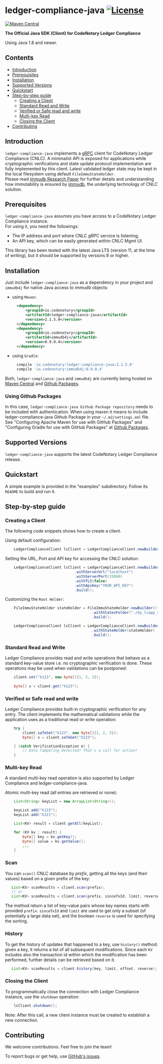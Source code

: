 # ledger-compliance-java [![License](https://img.shields.io/github/license/vchain-us/ledger-compliance-java)](LICENSE)

[![Maven Central](https://img.shields.io/maven-central/v/io.codenotary/ledger-compliance-java.svg?label=Maven%20Central)](https://search.maven.org/search?q=g:%22io.codenotary%22%20AND%20a:%22ledger-compliance-java%22)

__The Official Java SDK (Client) for CodeNotary Ledger Compliance__

Using Java 1.8 and newer.

## Contents

- [Introduction](#introduction)
- [Prerequisites](#prerequisites)
- [Installation](#installation)
- [Supported Versions](#supported-versions)
- [Quickstart](#quickstart)
- [Step-by-step guide](#step-by-step-guide)
    * [Creating a Client](#creating-a-client)
    * [Standard Read and Write](#standard-read-and-write)
    * [Verified or Safe read and write](#verified-or-safe-read-and-write)
    * [Multi-key Read](#multi-key-read-and-write)
    * [Closing the Client](#closing-the-client)
- [Contributing](#contributing)

## Introduction

`ledger-compliance-java` implements a [gRPC] client for CodeNotary Ledger Compliance (CNLC). A minimalist API is exposed for applications while
cryptographic verifications and state update protocol implementation are fully implemented by this client.
Latest validated ledger state may be kept in the local filesystem using default `FileImmuStateHolder`.<br/>
Please read [immudb Research Paper] for further details and understanding how immutability is ensured by [immudb], the underlying technology of
CNLC solution.

[gRPC]: https://grpc.io/
[immudb Research Paper]: https://immudb.io/
[immudb]: https://immudb.io/

## Prerequisites

`ledger-compliance-java` assumes you have access to a CodeNotary Ledger Compliance instance.<br/>
For using it, you need the followings:
- The IP address and port where CNLC gRPC service is listening; 
- An API key, which can be easily generated within CNLC Mgmt UI.

This library has been tested with the latest Java LTS (version 11, at the time of writing), but it should be supported
by versions 8 or higher.

## Installation

Just include `ledger-compliance-java` as a dependency in your project and `immudb4j` for native Java access to immudb
objects:

- using `Maven`:
  ```xml
    <dependency>
        <groupId>io.codenotary</groupId>
        <artifactId>ledger-compliance-java</artifactId>
        <version>2.1.5.0</version>
    </dependency> 
    <dependency>
        <groupId>io.codenotary</groupId>
        <artifactId>immudb4j</artifactId>
        <version>0.9.0.4</version>
    </dependency> 
  ```
- using `Gradle`:
  ```groovy
    compile 'io.codenotary:ledger-compliance-java:2.1.5.0'
    compile 'io.codenotary:immudb4j:0.9.0.4'
  ```

Both, `ledger-compliance-java` and `immudb4j` are currently being hosted on [Maven Central] and [Github Packages].

[Github Packages]: https://docs.github.com/en/packages
[Maven Central]: https://search.maven.org/artifact/io.codenotary/ledger-compliance-java

### Using Github Packages

In this case, `ledger-compliance-java Github Package repository` needs to be included with authentication.
When using maven it means to include ledger-compliance-java Github Package in your `~/.m2/settings.xml`
file. See "Configuring Apache Maven for use with GitHub Packages" and "Configuring Gradle for use with GitHub Packages" 
at [Github Packages].

## Supported Versions

`ledger-compliance-java` supports the latest CodeNotary Ledger Compliance release.

## Quickstart

A simple example is provided in the "examples" subdirectory.
Follow its `README` to build and run it.

## Step-by-step guide

### Creating a Client

The following code snippets shows how to create a client.

Using default configuration:
```java
    LedgerComplianceClient lcClient = LedgerComplianceClient.newBuilder().build();
```

Setting the URL, Port and API key for accessing the CNLC solution:
```java
    LedgerComplianceClient lcClient = LedgerComplianceClient.newBuilder()
                                .withServerUrl("localhost")
                                .withServerPort(33080)
                                .withTLS(false)
                                .withApiKey("YOUR_API_KEY")
                                .build();
```

Customizing the `Root Holder`:
```java
    FileImmuStateHolder stateHolder = FileImmuStateHolder.newBuilder()
                                        .withStatesFolder("./my_lcapp_states")
                                        .build();

    LedgerComplianceClient lcClient = LedgerComplianceClient.newBuilder()
                                        .withStateHolder(stateHolder)
                                        .build();
```

### Standard Read and Write

Ledger Compliance provides read and write operations that behave as a standard
key-value store i.e. no cryptographic verification is done. These operations
may be used when validations can be postponed:

```java
    client.set("k123", new byte[]{1, 2, 3});
    
    byte[] v = client.get("k123");
```

### Verified or Safe read and write

Ledger Compliance provides built-in cryptographic verification for any entry. The client
implements the mathematical validations while the application uses as a traditional
read or write operation:

```java
    try {
        client.safeSet("k123", new byte[]{1, 2, 3});
        byte[] v = client.safeGet("k123");

    } (catch VerificationException e) {
        // Data Tampering Detected! That's a call for action!
    }
```

### Multi-key Read

A standard multi-key read operation is also supported by Ledger Compliance and ledger-compliance-java.

Atomic multi-key read (all entries are retrieved or none):

```java
    List<String> keyList = new ArrayList<String>();

    keyList.add("k123");
    keyList.add("k321");

    List<KV> result = client.getAll(keyList);

    for (KV kv : result) {
        byte[] key = kv.getKey();
        byte[] value = kv.getValue();
        ...
    }
```

### Scan

You can `scan()` CNLC database _by prefix_, getting all the keys (and their values) based on a given prefix of the key:

```java
   List<KV> scanResults = client.scan(prefix);
   // or
   List<KV> scanResults = client.scan(prefix, sinceTxId, limit, reverse);
```

The method return a list of key-value pairs whose key names starts with provided `prefix`.
`sinceTxId` and `limit` are used to get only a subset (of potentially a large data set), 
and the boolean `reverse` is used for specifying the sorting.

### History

To get the history of updates that happened to a key, use `history()` method: given a key,
it returns a list of all subsequent modifications. Since each `KV` includes also the transaction id
within which the modification has been performed, further details can be retrieved based on it.

```java
   List<KV> scanResults = client.history(key, limit, offset, reverse);
```

### Closing the Client

To programmatically close the connection with Ledger Compliance instance, use the `shutdown` operation:
 
```java
    lcClient.shutdown();
```

Note: After this call, a new client instance must be created to establish a new connection.

## Contributing

We welcome contributions. Feel free to join the team!

To report bugs or get help, use [GitHub's issues].

[GitHub's issues]: https://github.com/vchain-us/ledger-compliance-java
